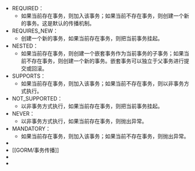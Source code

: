 - REQUIRED：
	- 如果当前存在事务，则加入该事务；如果当前不存在事务，则创建一个新的事务。这是默认的传播机制。
- REQUIRES_NEW：
	- 创建一个新的事务，如果当前存在事务，则把当前事务挂起。
- NESTED：
	- 如果当前存在事务，则创建一个嵌套事务作为当前事务的子事务；如果当前不存在事务，则创建一个新的事务。嵌套事务可以独立于父事务进行提交或回滚。
- SUPPORTS：
	- 如果当前存在事务，则加入该事务；如果当前不存在事务，则以非事务方式执行。
- NOT_SUPPORTED：
	- 以非事务方式执行，如果当前存在事务，则把当前事务挂起。
- NEVER：
	- 以非事务方式执行，如果当前存在事务，则抛出异常。
- MANDATORY：
	- 如果当前存在事务，则加入该事务；如果当前不存在事务，则抛出异常。
-
- [[GORM/事务传播]]
-
-